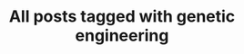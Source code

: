 ---
layout: tag
title: "All posts tagged with genetic engineering"
permalink: /weblog/tags/genetic-engineering/
taxonomy: genetic engineering
---